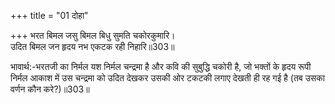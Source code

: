 +++
title = "01 दोहा"

+++
भरत बिमल जसु बिमल बिधु सुमति चकोरकुमारि।  
उदित बिमल जन हृदय नभ एकटक रही निहारि॥303॥  

भावार्थ:-भरतजी का निर्मल यश निर्मल चन्द्रमा है और कवि की सुबुद्धि चकोरी है, जो भक्तों के हृदय रूपी निर्मल आकाश में उस चन्द्रमा को उदित देखकर उसकी ओर टकटकी लगाए देखती ही रह गई है (तब उसका वर्णन कौन करे?)॥303॥  



